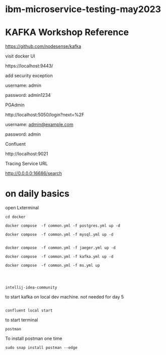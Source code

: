 # ibm-microservice-testing-may2023

# KAFKA Workshop Reference

https://github.com/nodesense/kafka


visit docker UI

https://localhost:9443/

add security exception

username: admin

password: admin1234

PGAdmin

http://localhost:5050/login?next=%2F

username: admin@example.com

password: admin

Confluent 

http://localhost:9021

Tracing Service URL

http://0.0.0.0:16686/search

 
# on daily basics

open Lxterminal

```
cd docker

docker compose  -f common.yml -f postgres.yml up -d

docker compose  -f common.yml -f mysql.yml up -d


docker compose  -f common.yml -f jaeger.yml up -d

docker compose  -f common.yml -f kafka.yml up -d

docker compose  -f common.yml -f ms.yml up




intellij-idea-community

```

to start kafka on local dev machine. not needed for day 5
```

confluent local start
```


to start terminal

```
postman
```

To install postman one time

```
sudo snap install postman --edge
```
